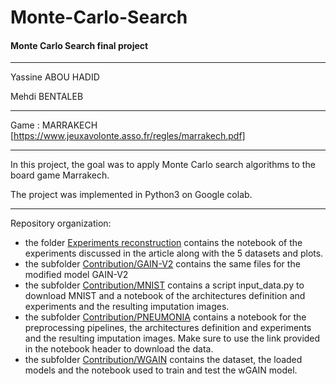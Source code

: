 # Monte-Carlo-Search
#### Monte Carlo Search final project
----------------------------------------------

Yassine ABOU HADID

Mehdi BENTALEB

----------------------------------------------
Game : MARRAKECH [https://www.jeuxavolonte.asso.fr/regles/marrakech.pdf]

----------------------------------------------
In this project, the goal was to apply Monte Carlo search algorithms to the board game Marrakech.

The project was implemented in Python3 on Google colab.

----------------------------------------------
Repository organization: 
* the folder [Experiments reconstruction](https://github.com/abouhadid/Data-Wrangling/tree/main/Experiments%20reconstruction) contains the notebook of the experiments discussed in the article along with the 5 datasets and plots.
* the subfolder [Contribution/GAIN-V2](https://github.com/abouhadid/Data-Wrangling/tree/main/Contribution/GAIN-V2) contains the same files for the modified model GAIN-V2
* the subfolder [Contribution/MNIST](https://github.com/abouhadid/Data-Wrangling/tree/main/Contribution/MNIST) contains a script input_data.py to download MNIST and a notebook of the architectures definition and experiments and the resulting imputation images.
* the subfolder [Contribution/PNEUMONIA](https://github.com/abouhadid/Data-Wrangling/tree/main/Contribution/PNEUMONIA) contains a notebook for the preprocessing pipelines, the architectures definition and experiments and the resulting imputation images. Make sure to use the link provided in the notebook header to download the data.
* the subfolder [Contribution/WGAIN](https://github.com/abouhadid/Data-Wrangling/tree/main/Contribution/WGAIN) contains the dataset, the loaded models and the notebook used to train and test the wGAIN model.
